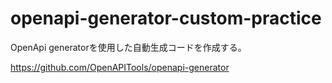 # openapi-generator-custom-practice


OpenApi generatorを使用した自動生成コードを作成する。
  
https://github.com/OpenAPITools/openapi-generator
